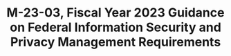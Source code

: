 ---
title: "M-23-03, Fiscal Year 2023 Guidance on Federal Information Security and Privacy Management Requirements"
description: "Metrics will increasingly focus on measuring implementation of zero trust architecture and alignment with cybersecurity framework outcomes. CIO metrics reporting will incorporate more automation, with the goal of reducing manual reporting burdens for agencies.The  assessment process will transition to a multi-year cycle, with annual evaluation of core metrics plus other controls evaluated biennially. Guidance is provided on major incident designation, requiring reporting to OMB and Congress within 1 hour and 7 days, respectively. Breaches affecting 100,000+ people are designated as major incidents."
url-link: "https://www.whitehouse.gov/wp-content/uploads/2022/12/M-23-03-FY23-FISMA-Guidance-2.pdf"
type: "PDF"
gov-only: "false"
is-external: "true"
publication-date: "December 02, 2022"
reading-time: "20"
resource-type: "Guidance"
filter: "p-filter"
audience: "security-compliance"
branded-offerings: "acquisition-policy-it-category"
---